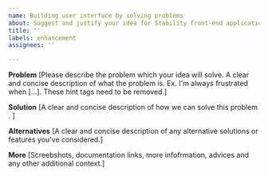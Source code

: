 ```yaml
---
name: Building user interface by solving problems
about: Suggest and justify your idea for Stability front-end application development
title: ''
labels: enhancement
assignees: ''

---
```


**Problem**
[Please describe the problem which your idea will solve.
A clear and concise description of what the problem is. Ex. I'm always frustrated when [...].
These hint tags need to be removed.]

**Solution**
[A clear and concise description of how we can solve this problem . ]

**Alternatives**
[A clear and concise description of any alternative solutions or features you've considered.]

**More**
[Screebshots, documentation links, more infofrmation, advices and any other additional context.]
